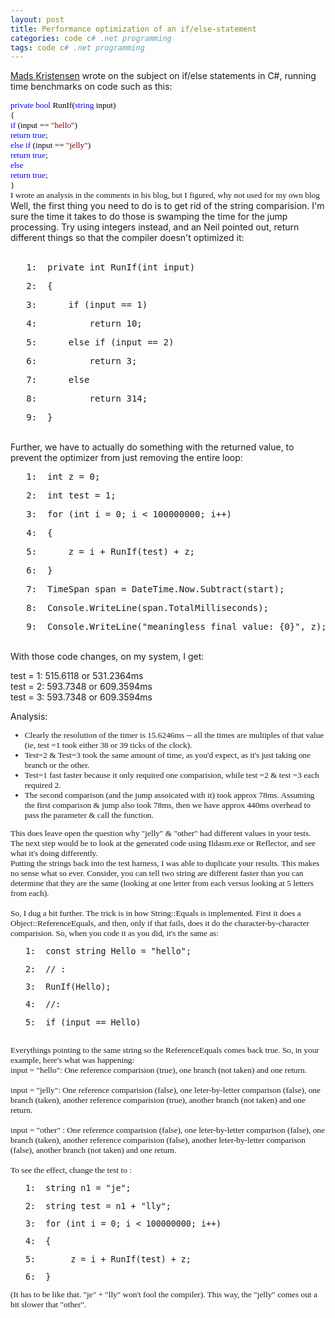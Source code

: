 ```yaml
---
layout: post
title: Performance optimization of an if/else-statement
categories: code c# .net programming
tags: code c# .net programming
---
```


  <p>
    <a href="http://www.madskristensen.dk/blog/Performance+Optimization+Of+An+Ifelsestatement.aspx">Mads Kristensen</a> wrote on the subject on if/else statements in C#, running time benchmarks on code such as this:</p> <p class="MsoNormal" style="margin:0cm 0cm 0pt;"><span style="font-size:10pt;font-family:consolas;"><span><font color="#000000"></font></span><span style="color:blue;">private</span><font color="#000000"> </font><span style="color:blue;">bool</span><font color="#000000"> RunIf(</font><span style="color:blue;">string</span><font color="#000000"> input)</font></span></p> <p class="MsoNormal" style="margin:0cm 0cm 0pt;"><span style="font-size:10pt;font-family:consolas;"><font color="#000000"><span>  </span>{</font></span></p> <p class="MsoNormal" style="margin:0cm 0cm 0pt;"><span style="font-size:10pt;font-family:consolas;"><span><font color="#000000">    </font></span><span style="color:blue;">if</span><font color="#000000"> (input == </font><span style="color:maroon;">"hello"</span><font color="#000000">)</font></span></p> <p class="MsoNormal" style="margin:0cm 0cm 0pt;"><span style="font-size:10pt;font-family:consolas;"><span><font color="#000000">      </font></span><span style="color:blue;">return</span><font color="#000000"> </font><span style="color:blue;">true</span><font color="#000000">;</font></span></p> <p class="MsoNormal" style="margin:0cm 0cm 0pt;"><span style="font-size:10pt;font-family:consolas;"><span><font color="#000000">    </font></span><span style="color:blue;">else</span><font color="#000000"> </font><span style="color:blue;">if</span><font color="#000000"> (input == </font><span style="color:maroon;">"jelly"</span><font color="#000000">)</font></span></p> <p class="MsoNormal" style="margin:0cm 0cm 0pt;"><span style="font-size:10pt;font-family:consolas;"><span><font color="#000000">      </font></span><span style="color:blue;">return</span><font color="#000000"> </font><span style="color:blue;">true</span><font color="#000000">;</font></span></p> <p class="MsoNormal" style="margin:0cm 0cm 0pt;"><span style="font-size:10pt;font-family:consolas;"><span><font color="#000000">    </font></span></span><span style="font-size:10pt;color:blue;font-family:consolas;">else</span></p> <p class="MsoNormal" style="margin:0cm 0cm 0pt;"><span style="font-size:10pt;font-family:consolas;"><span><font color="#000000">      </font></span><span style="color:blue;">return</span><font color="#000000"> </font><span style="color:blue;">true</span><font color="#000000">;</font></span></p> <p class="MsoNormal" style="margin:0cm 0cm 0pt;"><span style="font-size:10pt;font-family:consolas;"><font color="#000000"><span>  </span>}</font></span></p> <p class="MsoNormal" style="margin:0cm 0cm 0pt;"><span style="font-size:10pt;font-family:consolas;"></span></p> <p class="MsoNormal" style="margin:0cm 0cm 0pt;"><span style="font-size:10pt;font-family:consolas;"></span></p> <p class="MsoNormal" style="margin:0cm 0cm 0pt;"><span style="font-size:10pt;font-family:consolas;">I wrote an analysis in the comments in his blog, but I figured, why not used for my own blog </span></p> <p class="MsoNormal" style="margin:0cm 0cm 0pt;"><span style="font-size:10pt;font-family:consolas;"></span></p> <p class="MsoNormal" style="margin:0cm 0cm 0pt;"><span style="font-size:10pt;font-family:consolas;"></span></p>Well, the first thing you need to do is to get rid of the string comparision. I'm sure the time it takes to do those is swamping the time for the jump processing. Try using integers instead, and an Neil pointed out, return different things so that the compiler doesn't optimized it: <br /><br /> <div class="csharpcode"><pre class="alt"><span class="lnum">   1:  </span><span class="kwrd">private</span> <span class="kwrd">int</span> RunIf(<span class="kwrd">int</span> input) </pre><pre><span class="lnum">   2:  </span>{ </pre><pre class="alt"><span class="lnum">   3:  </span>    <span class="kwrd">if</span> (input == 1) </pre><pre><span class="lnum">   4:  </span>        <span class="kwrd">return</span> 10; </pre><pre class="alt"><span class="lnum">   5:  </span>    <span class="kwrd">else</span> <span class="kwrd">if</span> (input == 2) </pre><pre><span class="lnum">   6:  </span>        <span class="kwrd">return</span> 3; </pre><pre class="alt"><span class="lnum">   7:  </span>    <span class="kwrd">else</span> </pre><pre><span class="lnum">   8:  </span>        <span class="kwrd">return</span> 314; </pre><pre class="alt"><span class="lnum">   9:  </span>} </pre></div><br />Further, we have to actually do something with the returned value, to prevent the optimizer from just removing the entire loop: <br />
<div class="csharpcode"><pre class="alt"><span class="lnum">   1:  </span><span class="kwrd">int</span> z = 0; </pre><pre><span class="lnum">   2:  </span><span class="kwrd">int</span> test = 1; </pre><pre class="alt"><span class="lnum">   3:  </span><span class="kwrd">for</span> (<span class="kwrd">int</span> i = 0; i &lt; 100000000; i++) </pre><pre><span class="lnum">   4:  </span>{ </pre><pre class="alt"><span class="lnum">   5:  </span>    z = i + RunIf(test) + z; </pre><pre><span class="lnum">   6:  </span>} </pre><pre class="alt"><span class="lnum">   7:  </span>TimeSpan span = DateTime.Now.Subtract(start); </pre><pre><span class="lnum">   8:  </span>Console.WriteLine(span.TotalMilliseconds); </pre><pre class="alt"><span class="lnum">   9:  </span>Console.WriteLine(<span class="str">"meaningless final value: {0}"</span>, z); </pre></div>
<p><br />With those code changes, on my system, I get: </p>
<p>test = 1: 515.6118 or 531.2364ms <br />test = 2: 593.7348 or 609.3594ms <br />test = 3: 593.7348 or 609.3594ms </p>Analysis: <span style="font-size:10pt;font-family:consolas;"> 
<ul>
<li class="MsoNormal" style="margin:0cm 0cm 0pt;"> Clearly the resolution of the timer is 15.6246ms -- all the times are multiples of that value (ie, test =1 took either 38 or 39 ticks of the clock). 
</li><li class="MsoNormal" style="margin:0cm 0cm 0pt;"> Test=2 &amp; Test=3 took the same amount of time, as you'd expect, as it's just taking one branch or the other. 
</li><li class="MsoNormal" style="margin:0cm 0cm 0pt;"> Test=1 fast faster because it only required one comparision, while test =2 &amp; test =3 each required 2. 
</li><li class="MsoNormal" style="margin:0cm 0cm 0pt;"> The second comparison (and the jump assoicated with it) took approx 78ms. Assuming the first comparison &amp; jump also took 78ms, then we have approx 440ms overhead to pass the parameter &amp; call the function. </li></ul>
<p class="MsoNormal" style="margin:0cm 0cm 0pt;">This does leave open the question why "jelly" &amp; "other" had different values in your tests. The next step would be to look at the generated code using Ildasm.exe or Reflector, and see what it's doing differently.</p>
<p class="MsoNormal" style="margin:0cm 0cm 0pt;"> </p>
<p class="MsoNormal" style="margin:0cm 0cm 0pt;">Putting the strings back into the test harness, I was able to duplicate your results. This makes no sense what so ever. Consider, you can tell two string are different faster than you can determine that they are the same (looking at one letter from each versus looking at 5 letters from each). <br /><br />So, I dug a bit further. The trick is in how String::Equals is implemented. First it does a Object::ReferenceEquals, and then, only if that fails, does it do the character-by-character comparision. So, when you code it as you did, it's the same as: <br /></p>
<div class="csharpcode"><pre class="alt"><span class="lnum">   1:  </span><span class="kwrd">const</span> <span class="kwrd">string</span> Hello = <span class="str">"hello"</span>; </pre><pre><span class="lnum">   2:  </span><span class="rem">// : </span></pre><pre class="alt"><span class="lnum">   3:  </span>RunIf(Hello); </pre><pre><span class="lnum">   4:  </span><span class="rem">//: </span></pre><pre class="alt"><span class="lnum">   5:  </span><span class="kwrd">if</span> (input == Hello) </pre></div><br />Everythings pointing to the same string so the ReferenceEquals comes back true. So, in your example, here's what was happening: <br />input = "hello": One reference comparision (true), one branch (not taken) and one return. <br /><br />input = "jelly": One reference comparision (false), one leter-by-letter comparison (false), one branch (taken), another reference comparision (true), another branch (not taken) and one return. <br /><br />input = "other" : One reference comparision (false), one leter-by-letter comparison (false), one branch (taken), another reference comparision (false), another leter-by-letter comparison (false), another branch (not taken) and one return. <br /><br />To see the effect, change the test to : <br />
<div class="csharpcode"><pre class="alt"><span class="lnum">   1:  </span><span class="kwrd">string</span> n1 = <span class="str">"je"</span>; </pre><pre><span class="lnum">   2:  </span><span class="kwrd">string</span> test = n1 + <span class="str">"lly"</span>; </pre><pre class="alt"><span class="lnum">   3:  </span><span class="kwrd">for</span> (<span class="kwrd">int</span> i = 0; i &lt; 100000000; i++) </pre><pre><span class="lnum">   4:  </span>{ </pre><pre class="alt"><span class="lnum">   5:  </span>     z = i + RunIf(test) + z; </pre><pre><span class="lnum">   6:  </span>} </pre></div>(It has to be like that. "je" + "lly" won't fool the compiler). This way, the "jelly" comes out a bit slower that "other". </span>